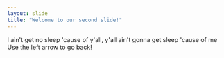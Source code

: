 ```yaml
---
layout: slide
title: "Welcome to our second slide!"
---
```

I ain't get no sleep 'cause of y'all, y'all ain't gonna get sleep 'cause of me
Use the left arrow to go back!
